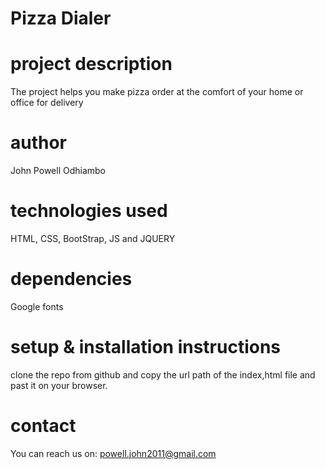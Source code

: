 # Pizza Dialer

# project description
 The project helps you make pizza order at the comfort of your home or office
  for delivery

# author
 John Powell Odhiambo
# technologies used
 HTML, CSS, BootStrap, JS and JQUERY
# dependencies
 Google fonts
# setup & installation instructions
 clone the repo from github and copy the url path of the index,html file and past it on your 
 browser.

# contact
 You can reach us on: 
 powell.john2011@gmail.com